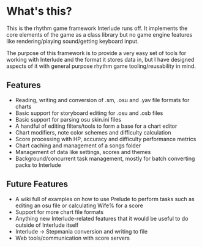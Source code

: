 # What's this?

This is the rhythm game framework Interlude runs off.
It implements the core elements of the game as a class library but no game engine features like rendering/playing sound/getting keyboard input.

The purpose of this framework is to provide a very easy set of tools for working with Interlude and the format it stores data in, but I have designed aspects of it with general purpose rhythm game tooling/reusability in mind.

## Features
- Reading, writing and conversion of .sm, .osu and .yav file formats for charts
- Basic support for storyboard editing for .osu and .osb files
- Basic support for parsing osu skin.ini files
- A handful of editing filters/tools to form a base for a chart editor
- Chart modifiers, note color schemes and difficulty calculation
- Score processing with HP, accuracy and difficulty performance metrics
- Chart caching and management of a songs folder
- Management of data like settings, scores and themes
- Background/concurrent task management, mostly for batch converting packs to Interlude

## Future Features
- A wiki full of examples on how to use Prelude to perform tasks such as editing an osu file or calculating Wife% for a score
- Support for more chart file formats
- Anything new Interlude-related features that it would be useful to do outside of Interlude itself
- Interlude -> Stepmania conversion and writing to file
- Web tools/communication with score servers
